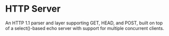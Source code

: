 # HTTP Server
  
An HTTP 1.1 parser and layer supporting GET, HEAD, and POST, built on top of a select()-based echo server with support for multiple concurrent clients.
